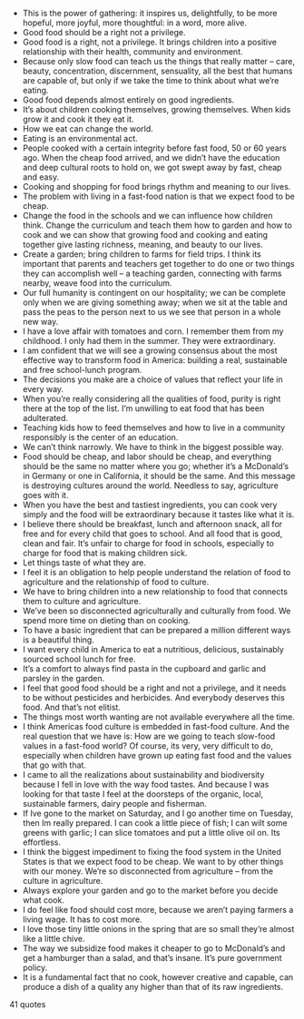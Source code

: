  - This is the power of gathering: it inspires us, delightfully, to be more hopeful, more joyful, more thoughtful: in a word, more alive.
 - Good food should be a right not a privilege.
 - Good food is a right, not a privilege. It brings children into a positive relationship with their health, community and environment.
 - Because only slow food can teach us the things that really matter – care, beauty, concentration, discernment, sensuality, all the best that humans are capable of, but only if we take the time to think about what we’re eating.
 - Good food depends almost entirely on good ingredients.
 - It’s about children cooking themselves, growing themselves. When kids grow it and cook it they eat it.
 - How we eat can change the world.
 - Eating is an environmental act.
 - People cooked with a certain integrity before fast food, 50 or 60 years ago. When the cheap food arrived, and we didn’t have the education and deep cultural roots to hold on, we got swept away by fast, cheap and easy.
 - Cooking and shopping for food brings rhythm and meaning to our lives.
 - The problem with living in a fast-food nation is that we expect food to be cheap.
 - Change the food in the schools and we can influence how children think. Change the curriculum and teach them how to garden and how to cook and we can show that growing food and cooking and eating together give lasting richness, meaning, and beauty to our lives.
 - Create a garden; bring children to farms for field trips. I think its important that parents and teachers get together to do one or two things they can accomplish well – a teaching garden, connecting with farms nearby, weave food into the curriculum.
 - Our full humanity is contingent on our hospitality; we can be complete only when we are giving something away; when we sit at the table and pass the peas to the person next to us we see that person in a whole new way.
 - I have a love affair with tomatoes and corn. I remember them from my childhood. I only had them in the summer. They were extraordinary.
 - I am confident that we will see a growing consensus about the most effective way to transform food in America: building a real, sustainable and free school-lunch program.
 - The decisions you make are a choice of values that reflect your life in every way.
 - When you’re really considering all the qualities of food, purity is right there at the top of the list. I’m unwilling to eat food that has been adulterated.
 - Teaching kids how to feed themselves and how to live in a community responsibly is the center of an education.
 - We can’t think narrowly. We have to think in the biggest possible way.
 - Food should be cheap, and labor should be cheap, and everything should be the same no matter where you go; whether it’s a McDonald’s in Germany or one in California, it should be the same. And this message is destroying cultures around the world. Needless to say, agriculture goes with it.
 - When you have the best and tastiest ingredients, you can cook very simply and the food will be extraordinary because it tastes like what it is.
 - I believe there should be breakfast, lunch and afternoon snack, all for free and for every child that goes to school. And all food that is good, clean and fair. It’s unfair to charge for food in schools, especially to charge for food that is making children sick.
 - Let things taste of what they are.
 - I feel it is an obligation to help people understand the relation of food to agriculture and the relationship of food to culture.
 - We have to bring children into a new relationship to food that connects them to culture and agriculture.
 - We’ve been so disconnected agriculturally and culturally from food. We spend more time on dieting than on cooking.
 - To have a basic ingredient that can be prepared a million different ways is a beautiful thing.
 - I want every child in America to eat a nutritious, delicious, sustainably sourced school lunch for free.
 - It’s a comfort to always find pasta in the cupboard and garlic and parsley in the garden.
 - I feel that good food should be a right and not a privilege, and it needs to be without pesticides and herbicides. And everybody deserves this food. And that’s not elitist.
 - The things most worth wanting are not available everywhere all the time.
 - I think Americas food culture is embedded in fast-food culture. And the real question that we have is: How are we going to teach slow-food values in a fast-food world? Of course, its very, very difficult to do, especially when children have grown up eating fast food and the values that go with that.
 - I came to all the realizations about sustainability and biodiversity because I fell in love with the way food tastes. And because I was looking for that taste I feel at the doorsteps of the organic, local, sustainable farmers, dairy people and fisherman.
 - If Ive gone to the market on Saturday, and I go another time on Tuesday, then Im really prepared. I can cook a little piece of fish; I can wilt some greens with garlic; I can slice tomatoes and put a little olive oil on. Its effortless.
 - I think the biggest impediment to fixing the food system in the United States is that we expect food to be cheap. We want to by other things with our money. We’re so disconnected from agriculture – from the culture in agriculture.
 - Always explore your garden and go to the market before you decide what cook.
 - I do feel like food should cost more, because we aren’t paying farmers a living wage. It has to cost more.
 - I love those tiny little onions in the spring that are so small they’re almost like a little chive.
 - The way we subsidize food makes it cheaper to go to McDonald’s and get a hamburger than a salad, and that’s insane. It’s pure government policy.
 - It is a fundamental fact that no cook, however creative and capable, can produce a dish of a quality any higher than that of its raw ingredients.

41 quotes
